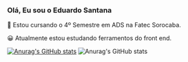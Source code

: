 ### Olá, Eu sou o Eduardo Santana


📖 Estou cursando o 4º Semestre em ADS na Fatec Sorocaba.

😀 Atualmente estou estudando ferramentos do front end.

[![Anurag's GitHub stats](https://github-readme-stats.vercel.app/api?username=edusantanaw)](https://github.com/anuraghazra/github-readme-stats)
![Anurag's GitHub stats](https://github-readme-stats.vercel.app/api?username=edusantanaw&show_icons=true&theme=radical)
